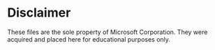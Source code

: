 # Disclaimer

These files are the sole property of Microsoft Corporation. They were acquired and placed here for educational purposes only.

